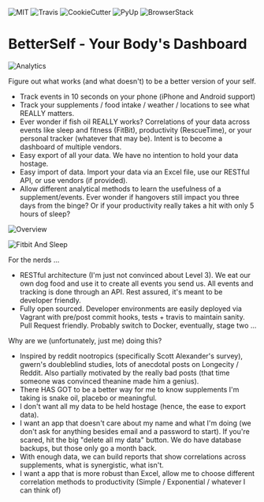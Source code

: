 
![MIT](https://img.shields.io/badge/License-MIT-yellow.svg)
![Travis](https://travis-ci.org/jeffshek/betterself.svg?branch=master)
![CookieCutter](https://img.shields.io/badge/built%20with-Cookiecutter%20Django-ff69b4.svg)
![PyUp](https://img.shields.io/pypi/v/pyupio.svg)
![BrowserStack](https://d2ogrdw2mh0rsl.cloudfront.net/production/images/static/header/header-logo.svg)

BetterSelf - Your Body's Dashboard
==============================
![Analytics](https://user-images.githubusercontent.com/392678/29753400-b58d00b4-8b3e-11e7-93eb-60c9eb206d16.png)

Figure out what works (and what doesn't) to be a better version of your self.

- Track events in 10 seconds on your phone (iPhone and Android support)
- Track your supplements / food intake / weather / locations to see what REALLY matters.
- Ever wonder if fish oil REALLY works? Correlations of your data across events like sleep and fitness (FitBit), productivity (RescueTime), or your personal tracker (whatever that may be). Intent is to become a dashboard of multiple vendors.
- Easy export of all your data. We have no intention to hold your data hostage.
- Easy import of data. Import your data via an Excel file, use our RESTful API, or use vendors (if provided).
- Allow different analytical methods to learn the usefulness of a supplement/events. Ever wonder if hangovers still impact you three days from the binge? Or if your productivity really takes a hit with only 5 hours of sleep?


![Overview](https://user-images.githubusercontent.com/392678/29753424-259da854-8b3f-11e7-8869-667aa6a12007.png)

![Fitbit And Sleep](https://user-images.githubusercontent.com/392678/29753405-ccc2ad06-8b3e-11e7-8536-75736ece9e9b.png)
        
For the nerds ...

- RESTful architecture (I'm just not convinced about Level 3). We eat our own dog food and use it to create all events you send us. All events and tracking is done through an API. Rest assured, it's meant to be developer friendly.
- Fully open sourced. Developer environments are easily deployed via Vagrant with pre/post commit hooks, tests + travis to maintain sanity. Pull Request friendly. Probably switch to Docker, eventually, stage two ...

Why are we (unfortunately, just me) doing this?

- Inspired by reddit nootropics (specifically Scott Alexander's survey), gwern's doubleblind studies, lots of anecdotal posts on Longecity / Reddit. Also partially motivated by the really bad posts (that time someone was convinced theanine made him a genius).
- There HAS GOT to be a better way for me to know supplements I'm taking is snake oil, placebo or meaningful.
- I don't want all my data to be held hostage (hence, the ease to export data).
- I want an app that doesn't care about my name and what I'm doing (we don't ask for anything besides email and a password to start). If you're scared, hit the big "delete all my data" button. We do have database backups, but those only go a month back.
- With enough data, we can build reports that show correlations across supplements, what is synergistic, what isn't.
- I want a app that is more robust than Excel, allow me to choose different correlation methods to productivity (Simple / Exponential / whatever I can think of)
